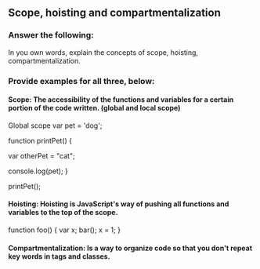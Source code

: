 ## Scope, hoisting and compartmentalization

### Answer the following:
In you own words, explain the concepts of scope, hoisting, compartmentalization.


### Provide examples for all three, below:

#### Scope:  The accessibility of the functions and variables for a certain portion of the code written. (global and local scope)

Global scope
var pet = 'dog';

function printPet() {

  var otherPet = "cat"; 

  console.log(pet);
}

printPet();



#### Hoisting: Hoisting is JavaScript's way of pushing all functions and variables to the top of the scope. 

function foo() {
    var x;
    bar();
    x = 1;
}

#### Compartmentalization: Is a way to organize code so that you don't repeat key words in tags and classes.
